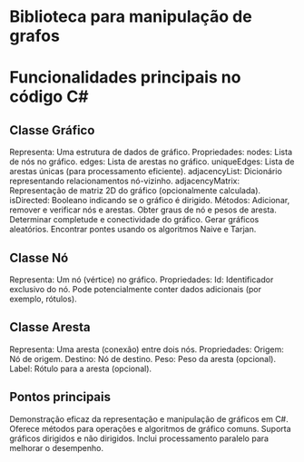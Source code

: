 # Biblioteca para manipulação de grafos


# Funcionalidades principais no código C#

## Classe Gráfico

Representa: Uma estrutura de dados de gráfico.
Propriedades:
nodes: Lista de nós no gráfico.
edges: Lista de arestas no gráfico.
uniqueEdges: Lista de arestas únicas (para processamento eficiente).
adjacencyList: Dicionário representando relacionamentos nó-vizinho.
adjacencyMatrix: Representação de matriz 2D do gráfico (opcionalmente calculada).
isDirected: Booleano indicando se o gráfico é dirigido.
Métodos:
Adicionar, remover e verificar nós e arestas.
Obter graus de nó e pesos de aresta.
Determinar completude e conectividade do gráfico.
Gerar gráficos aleatórios.
Encontrar pontes usando os algoritmos Naive e Tarjan.
## Classe Nó

Representa: Um nó (vértice) no gráfico.
Propriedades:
Id: Identificador exclusivo do nó.
Pode potencialmente conter dados adicionais (por exemplo, rótulos).
## Classe Aresta

Representa: Uma aresta (conexão) entre dois nós.
Propriedades:
Origem: Nó de origem.
Destino: Nó de destino.
Peso: Peso da aresta (opcional).
Label: Rótulo para a aresta (opcional).
## Pontos principais

Demonstração eficaz da representação e manipulação de gráficos em C#.
Oferece métodos para operações e algoritmos de gráfico comuns.
Suporta gráficos dirigidos e não dirigidos.
Inclui processamento paralelo para melhorar o desempenho.
